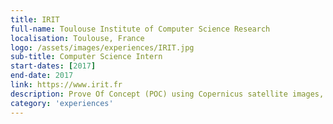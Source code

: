 ```yaml
---
title: IRIT
full-name: Toulouse Institute of Computer Science Research
localisation: Toulouse, France
logo: /assets/images/experiences/IRIT.jpg
sub-title: Computer Science Intern
start-dates: [2017]
end-date: 2017
link: https://www.irit.fr
description: Prove Of Concept (POC) using Copernicus satellite images, for the purpose of studying agricultural soils.
category: 'experiences'
---
```

<!---
Gregoire Boiron <gregoire.boiron@gmail.com>
Copyright (c) 2018 Gregoire Boiron  All Rights Reserved.
--->